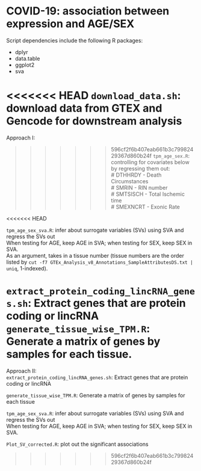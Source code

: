 # COVID-19: association between expression and AGE/SEX 
Script dependencies include the following R packages:
* dplyr
* data.table
* ggplot2
* sva

<<<<<<< HEAD
`download_data.sh`: download data from GTEX and Gencode for downstream analysis
=======
Approach I: <br/>
>>>>>>> 596cf2f6b407eab661b3c79982429367d860b24f
`tpm_age_sex.R`: controlling for covariates below by regressing them out:<br/>
                    # DTHHRDY  - Death Circumstances<br/>
                    # SMRIN  - RIN number <br/>
                    # SMTSISCH - Total Ischemic time <br/>
                    # SMEXNCRT - Exonic Rate <br/>
                 
<<<<<<< HEAD
                 
`tpm_age_sex_sva.R`: infer about surrogate variables (SVs) using SVA and regress the SVs out<br/>
                    When testing for AGE, keep AGE in SVA; when testing for SEX, keep SEX in SVA.<br/>
                    As an argument, takes in a tissue number (tissue numbers are the order listed by `cut -f7 GTEx_Analysis_v8_Annotations_SampleAttributesDS.txt | uniq`, 1-indexed).
                    
                    
                    
`extract_protein_coding_lincRNA_genes.sh`: Extract genes that are protein coding or lincRNA
`generate_tissue_wise_TPM.R`: Generate a matrix of genes by samples for each tissue. 
=======
Approach II:<br/>
`extract_protein_coding_lincRNA_genes.sh`: Extract genes that are protein coding or lincRNA

`generate_tissue_wise_TPM.R`: Generate a matrix of genes by samples for each tissue

`tpm_age_sex_sva.R`: infer about surrogate variables (SVs) using SVA and regress the SVs out<br/>
                    When testing for AGE, keep AGE in SVA; when testing for SEX, keep SEX in SVA.


`Plot_SV_corrected.R`: plot out the significant associations
>>>>>>> 596cf2f6b407eab661b3c79982429367d860b24f
